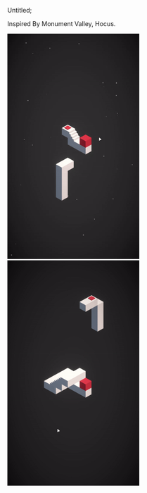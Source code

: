 Untitled;

Inspired By Monument Valley, Hocus.

<img src= "ezgif-5-437a95a28a.gif" width=300 height =512>

<img src= "ezgif-5-0cf5b8aaa2.gif" width=300 height =512>

